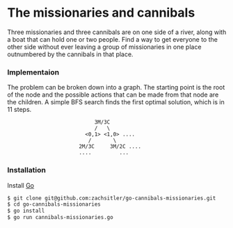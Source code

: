 # The missionaries and cannibals

Three missionaries and three cannibals are on one side of a river, along with a boat that can hold one or two people. Find a way to get everyone to the other side without ever leaving a group of missionaries in one place outnumbered by the cannibals in that place. 

### Implementaion

The problem can be broken down into a graph. The starting point is the root of the node and the possible actions that can be made from that node are the children. A simple BFS search finds the first optimal solution, which is in 11 steps.

                                3M/3C
                                /   \
                             <0,1> <1,0> ....
                              /       \  
                           2M/3C     3M/2C ....
                           ....         ...

### Installation

Install [Go](https://golang.org/doc/install)

```sh
$ git clone git@github.com:zachsitler/go-cannibals-missionaries.git
$ cd go-cannibals-missionaries
$ go install
$ go run cannibals-missionaries.go
```
